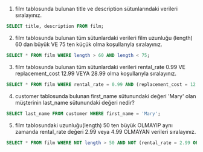 1. film tablosunda bulunan title ve description sütunlarındaki verileri sıralayınız.

```SQL
SELECT title, description FROM film;
```

2. film tablosunda bulunan tüm sütunlardaki verileri film uzunluğu (length) 60 dan büyük VE 75 ten küçük olma koşullarıyla sıralayınız.

```SQL
SELECT * FROM film WHERE length > 60 AND length < 75;

``` 

3. film tablosunda bulunan tüm sütunlardaki verileri rental_rate 0.99 VE replacement_cost 12.99 VEYA 28.99 olma koşullarıyla sıralayınız.

```SQL
SELECT * FROM film WHERE rental_rate = 0.99 AND (replacement_cost = 12.99 OR replacement_cost = 28.99);
```

4. customer tablosunda bulunan first_name sütunundaki değeri 'Mary' olan müşterinin last_name sütunundaki değeri nedir?

```SQL
SELECT last_name FROM customer WHERE first_name = 'Mary';

```

5. film tablosundaki uzunluğu(length) 50 ten büyük OLMAYIP aynı zamanda rental_rate değeri 2.99 veya 4.99 OLMAYAN verileri sıralayınız.

```SQL
SELECT * FROM film WHERE NOT length > 50 AND NOT (rental_rate = 2.99 OR rental_rate = 4.99);
```

